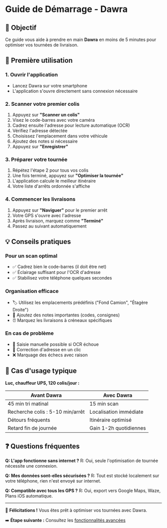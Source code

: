 # Guide de Démarrage - Dawra

## 🎯 Objectif

Ce guide vous aide à prendre en main **Dawra** en moins de 5 minutes pour optimiser vos tournées de livraison.

## 🚀 Première utilisation

### 1. Ouvrir l'application
- Lancez Dawra sur votre smartphone
- L'application s'ouvre directement sans connexion nécessaire

### 2. Scanner votre premier colis
1. Appuyez sur **"Scanner un colis"**
2. Visez le code-barres avec votre caméra
3. Cadrez ensuite l'adresse pour lecture automatique (OCR)
4. Vérifiez l'adresse détectée
5. Choisissez l'emplacement dans votre véhicule
6. Ajoutez des notes si nécessaire
7. Appuyez sur **"Enregistrer"**

### 3. Préparer votre tournée
1. Répétez l'étape 2 pour tous vos colis
2. Une fois terminé, appuyez sur **"Optimiser la tournée"**
3. L'application calcule le meilleur itinéraire
4. Votre liste d'arrêts ordonnée s'affiche

### 4. Commencer les livraisons
1. Appuyez sur **"Naviguer"** pour le premier arrêt
2. Votre GPS s'ouvre avec l'adresse
3. Après livraison, marquez comme **"Terminé"**
4. Passez au suivant automatiquement

## 💡 Conseils pratiques

### Pour un scan optimal
- ✅ Cadrez bien le code-barres (il doit être net)
- ✅ Éclairage suffisant pour l'OCR d'adresse
- ✅ Stabilisez votre téléphone quelques secondes

### Organisation efficace
- 🏷️ Utilisez les emplacements prédéfinis ("Fond Camion", "Étagère Droite")
- 📝 Ajoutez des notes importantes (codes, consignes)
- ⏰ Marquez les livraisons à créneaux spécifiques

### En cas de problème
- 📝 Saisie manuelle possible si OCR échoue
- 🔄 Correction d'adresse en un clic
- ❌ Marquage des échecs avec raison

## 🎯 Cas d'usage typique

**Luc, chauffeur UPS, 120 colis/jour :**

| Avant Dawra | Avec Dawra |
|-------------|------------|
| 45 min tri matinal | 15 min scan |
| Recherche colis : 5-10 min/arrêt | Localisation immédiate |
| Détours fréquents | Itinéraire optimisé |
| Retard fin de journée | Gain 1-2h quotidiennes |

## ❓ Questions fréquentes

**Q: L'app fonctionne sans internet ?**
R: Oui, seule l'optimisation de tournée nécessite une connexion.

**Q: Mes données sont-elles sécurisées ?**
R: Tout est stocké localement sur votre téléphone, rien n'est envoyé sur internet.

**Q: Compatible avec tous les GPS ?**
R: Oui, export vers Google Maps, Waze, Plans iOS automatique.

---

🎉 **Félicitations !** Vous êtes prêt à optimiser vos tournées avec Dawra.

➡️ **Étape suivante :** Consultez les [fonctionnalités avancées](../SCANNING-FEATURES.md)